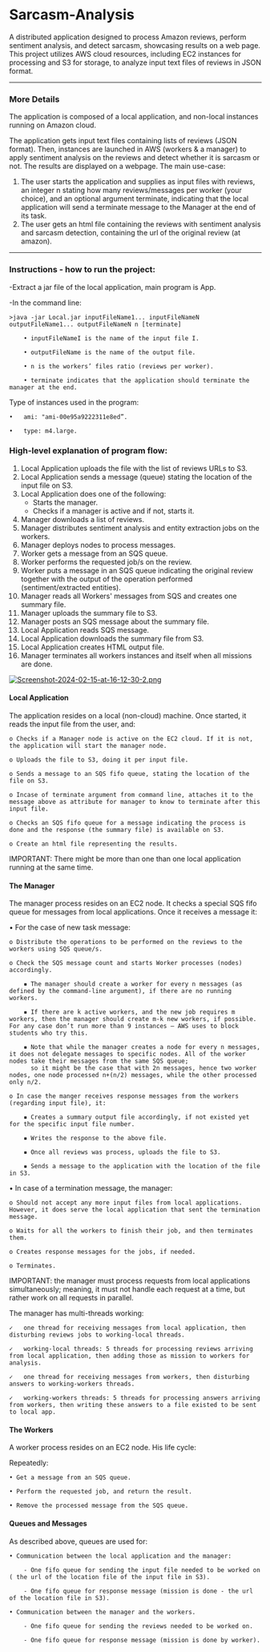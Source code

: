 # Sarcasm-Analysis

A distributed application designed to process Amazon reviews, perform sentiment analysis, and detect sarcasm, showcasing results on a web page.
This project utilizes AWS cloud resources, including EC2 instances for processing and S3 for storage, to analyze input text files of reviews in JSON format.

-----------------------

### More Details

The application is composed of a local application, and non-local instances running on Amazon
cloud.

The application gets input text files containing lists of reviews (JSON format).
Then, instances are launched in AWS (workers & a manager) to apply sentiment analysis on the
reviews and detect whether it is sarcasm or not. The results are displayed on a webpage.
The main use-case:

  1. The user starts the application and supplies as input files with reviews, an integer n stating
  how many reviews/messages per worker (your choice), and an optional argument terminate,
  indicating that the local application will send a terminate message to the Manager at the
  end of its task.
  2. The user gets an html file containing the reviews with sentiment analysis and sarcasm
  detection, containing the url of the original review (at amazon).


----------------------------------------------------------------------------------------------------------------------------------------------------------
### Instructions - how to run the project:

-Extract a jar file of the local application, main program is App.

-In the command line:

	>java -jar Local.jar inputFileName1... inputFileNameN outputFileName1... outputFileNameN n [terminate]
 
		• inputFileNameI is the name of the input file I.
  
 		• outputFileName is the name of the output file. 
   
		• n is the workers’ files ratio (reviews per worker).
  
 		• terminate indicates that the application should terminate the manager at the end.
   

Type of instances used in the program: 

	•	ami: "ami-00e95a9222311e8ed”.
 
	•	type: m4.large.
 

### High-level explanation of program flow:

1. Local Application uploads the file with the list of reviews URLs to S3.
2. Local Application sends a message (queue) stating the location of the input file on S3.
3. Local Application does one of the following:
   - Starts the manager.
   - Checks if a manager is active and if not, starts it.
4. Manager downloads a list of reviews.
5. Manager distributes sentiment analysis and entity extraction jobs on the workers.
6. Manager deploys nodes to process messages.
7. Worker gets a message from an SQS queue.
8. Worker performs the requested job/s on the review.
9. Worker puts a message in an SQS queue indicating the original review together with the output of the operation performed (sentiment/extracted entities).
10. Manager reads all Workers' messages from SQS and creates one summary file.
11. Manager uploads the summary file to S3.
12. Manager posts an SQS message about the summary file.
13. Local Application reads SQS message.
14. Local Application downloads the summary file from S3.
15. Local Application creates HTML output file.
16. Manager terminates all workers instances and itself when all missions are done.


[![Screenshot-2024-02-15-at-16-12-30-2.png](https://i.postimg.cc/0NVBMpRb/Screenshot-2024-02-15-at-16-12-30-2.png)](https://postimg.cc/GBsQ6TpC)

#### Local Application

The application resides on a local (non-cloud) machine. Once started, it reads the input file from the user, and:

 	o Checks if a Manager node is active on the EC2 cloud. If it is not, the application will start the manager node. 
  
	o Uploads the file to S3, doing it per input file.
 
	o Sends a message to an SQS fifo queue, stating the location of the file on S3.
 
	o Incase of terminate argument from command line, attaches it to the message above as attribute for manager to know to terminate after this input file.
 
	o Checks an SQS fifo queue for a message indicating the process is done and the response (the summary file) is available on S3.
 
	o Create an html file representing the results. 
 
IMPORTANT: There might be more than one than one local application running at the same time.


#### The Manager

 The manager process resides on an EC2 node. It checks a special SQS fifo queue for messages from local applications. Once it receives a message it:
 
 • For the case of new task message:
 
 	o Distribute the operations to be performed on the reviews to the workers using SQS queue/s. 
  
	o Check the SQS message count and starts Worker processes (nodes) accordingly. 
 
		▪ The manager should create a worker for every n messages (as defined by the command-line argument), if there are no running workers. 
  
		▪ If there are k active workers, and the new job requires m workers, then the manager should create m-k new workers, if possible. For any case don’t run more than 9 instances – AWS uses to block students who try this. 
  
		▪ Note that while the manager creates a node for every n messages, it does not delegate messages to specific nodes. All of the worker nodes take their messages from the same SQS queue;
		  so it might be the case that with 2n messages, hence two worker nodes, one node processed n+(n/2) messages, while the other processed only n/2.
    
	o In case the manger receives response messages from the workers (regarding input file), it: 
 
		▪ Creates a summary output file accordingly, if not existed yet for the specific input file number.
  
		▪ Writes the response to the above file.
  
		▪ Once all reviews was process, uploads the file to S3.
  
		▪ Sends a message to the application with the location of the file in S3.
  
• In case of a termination message, the manager: 

	o Should not accept any more input files from local applications. However, it does serve the local application that sent the termination message. 
 
	o Waits for all the workers to finish their job, and then terminates them. 
 
	o Creates response messages for the jobs, if needed. 
 
	o Terminates. 
 
IMPORTANT: the manager must process requests from local applications simultaneously; meaning, it must not handle each request at a time, but rather work on all requests in parallel.


The manager has multi-threads working:

	✓	one thread for receiving messages from local application, then disturbing reviews jobs to working-local threads.
 
	✓	working-local threads: 5 threads for processing reviews arriving from local application, then adding those as mission to workers for analysis.
 
	✓	one thread for receiving messages from workers, then disturbing answers to working-workers threads.
 
	✓	working-workers threads: 5 threads for processing answers arriving from workers, then writing these answers to a file existed to be sent to local app.
 

#### The Workers

A worker process resides on an EC2 node. His life cycle:

Repeatedly:

	• Get a message from an SQS queue. 
 
	• Perform the requested job, and return the result. 
 
	• Remove the processed message from the SQS queue. 
 

#### Queues and Messages 

As described above, queues are used for: 

	• Communication between the local application and the manager:
 
		- One fifo queue for sending the input file needed to be worked on ( the url of the location file of the input file in S3). 
  
		- One fifo queue for response message (mission is done - the url of the location file in S3).
  
	• Communication between the manager and the workers.
 
		- One fifo queue for sending the reviews needed to be worked on. 
  
		- One fifo queue for response message (mission is done by worker).
  

